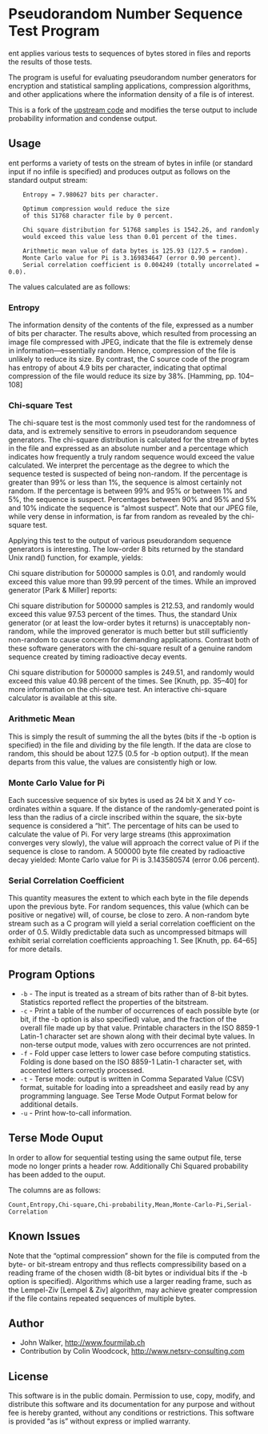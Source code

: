 # Pseudorandom Number Sequence Test Program

ent applies various tests to sequences of bytes stored in files and reports the results of those tests.

The program is useful for evaluating pseudorandom number generators for encryption and statistical sampling applications, compression algorithms, and other applications where the information density of a file is of interest.

This is a fork of the [upstream code](https://www.fourmilab.ch/random/) and modifies the terse output to include probability information and condense output.

## Usage

ent performs a variety of tests on the stream of bytes in infile (or standard input if no infile is specified) and produces output as follows on the standard output stream:

```
    Entropy = 7.980627 bits per character.

    Optimum compression would reduce the size
    of this 51768 character file by 0 percent.
 
    Chi square distribution for 51768 samples is 1542.26, and randomly
    would exceed this value less than 0.01 percent of the times.
  
    Arithmetic mean value of data bytes is 125.93 (127.5 = random).
    Monte Carlo value for Pi is 3.169834647 (error 0.90 percent).
    Serial correlation coefficient is 0.004249 (totally uncorrelated = 0.0).
```
The values calculated are as follows:

### Entropy
The information density of the contents of the file, expressed as a number of bits per character. The results above, which resulted from processing an image file compressed with JPEG, indicate that the file is extremely dense in information—essentially random. Hence, compression of the file is unlikely to reduce its size. By contrast, the C source code of the program has entropy of about 4.9 bits per character, indicating that optimal compression of the file would reduce its size by 38%. [Hamming, pp. 104–108]

### Chi-square Test
The chi-square test is the most commonly used test for the randomness of data, and is extremely sensitive to errors in pseudorandom sequence generators. The chi-square distribution is calculated for the stream of bytes in the file and expressed as an absolute number and a percentage which indicates how frequently a truly random sequence would exceed the value calculated. We interpret the percentage as the degree to which the sequence tested is suspected of being non-random. If the percentage is greater than 99% or less than 1%, the sequence is almost certainly not random. If the percentage is between 99% and 95% or between 1% and 5%, the sequence is suspect. Percentages between 90% and 95% and 5% and 10% indicate the sequence is “almost suspect”. Note that our JPEG file, while very dense in information, is far from random as revealed by the chi-square test.

Applying this test to the output of various pseudorandom sequence generators is interesting. The low-order 8 bits returned by the standard Unix rand() function, for example, yields:

Chi square distribution for 500000 samples is 0.01, and randomly would exceed this value more than 99.99 percent of the times.
While an improved generator [Park & Miller] reports:

Chi square distribution for 500000 samples is 212.53, and randomly would exceed this value 97.53 percent of the times.
Thus, the standard Unix generator (or at least the low-order bytes it returns) is unacceptably non-random, while the improved generator is much better but still sufficiently non-random to cause concern for demanding applications. Contrast both of these software generators with the chi-square result of a genuine random sequence created by timing radioactive decay events.

Chi square distribution for 500000 samples is 249.51, and randomly would exceed this value 40.98 percent of the times.
See [Knuth, pp. 35–40] for more information on the chi-square test. An interactive chi-square calculator is available at this site.

### Arithmetic Mean
This is simply the result of summing the all the bytes (bits if the -b option is specified) in the file and dividing by the file length. If the data are close to random, this should be about 127.5 (0.5 for -b option output). If the mean departs from this value, the values are consistently high or low.

### Monte Carlo Value for Pi
Each successive sequence of six bytes is used as 24 bit X and Y co-ordinates within a square. If the distance of the randomly-generated point is less than the radius of a circle inscribed within the square, the six-byte sequence is considered a “hit”. The percentage of hits can be used to calculate the value of Pi. For very large streams (this approximation converges very slowly), the value will approach the correct value of Pi if the sequence is close to random. A 500000 byte file created by radioactive decay yielded:
Monte Carlo value for Pi is 3.143580574 (error 0.06 percent).

### Serial Correlation Coefficient
This quantity measures the extent to which each byte in the file depends upon the previous byte. For random sequences, this value (which can be positive or negative) will, of course, be close to zero. A non-random byte stream such as a C program will yield a serial correlation coefficient on the order of 0.5. Wildly predictable data such as uncompressed bitmaps will exhibit serial correlation coefficients approaching 1. See [Knuth, pp. 64–65] for more details.

## Program Options
* `-b` - The input is treated as a stream of bits rather than of 8-bit bytes. Statistics reported reflect the properties of the bitstream.
* `-c` - Print a table of the number of occurrences of each possible byte (or bit, if the -b option is also specified) value, and the fraction of the overall file made up by that value. Printable characters in the ISO 8859-1 Latin-1 character set are shown along with their decimal byte values. In non-terse output mode, values with zero occurrences are not printed.
* `-f` - Fold upper case letters to lower case before computing statistics. Folding is done based on the ISO 8859-1 Latin-1 character set, with accented letters correctly processed.
* `-t` - Terse mode: output is written in Comma Separated Value (CSV) format, suitable for loading into a spreadsheet and easily read by any programming language. See Terse Mode Output Format below for additional details.
* `-u` - Print how-to-call information.

## Terse Mode Ouput
In order to allow for sequential testing using the same output file, terse mode no longer prints a header row.  Additionally Chi Squared probability has been added to the ouput.

The columns are as follows:

`Count,Entropy,Chi-square,Chi-probability,Mean,Monte-Carlo-Pi,Serial-Correlation`

## Known Issues
Note that the “optimal compression” shown for the file is computed from the byte- or bit-stream entropy and thus reflects compressibility based on a reading frame of the chosen width (8-bit bytes or individual bits if the -b option is specified). Algorithms which use a larger reading frame, such as the Lempel-Ziv [Lempel & Ziv] algorithm, may achieve greater compression if the file contains repeated sequences of multiple bytes.

## Author
* John Walker, http://www.fourmilab.ch
* Contribution by Colin Woodcock, http://www.netsrv-consulting.com

## License
This software is in the public domain.
Permission to use, copy, modify, and distribute this software and its documentation for any purpose and without fee is hereby granted, without any conditions or restrictions.
This software is provided “as is” without express or implied warranty.
